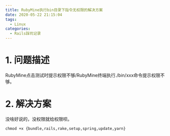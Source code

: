 ```yaml
---
title: RubyMine执行bin目录下指令无权限的解决方案
date: 2020-05-22 21:15:04
tags:
  - Linux
categories:
  - Rails踩坑记录
---
```

# 1. 问题描述
RubyMine点击测试时提示权限不够/RubyMine终端执行./bin/xxx命令提示权限不够。

# 2. 解决方案
没啥好说的，没权限就给权限呗。
~~~ shell
chmod +x {bundle,rails,rake,setup,spring,update,yarn}
~~~